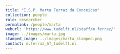 ```yaml
---
title: "I.S.P. Marta Ferraz da Conceicao"
collection: people
role: researcher
permalink: /people/marta
weburl: 'https://www.tudelft.nl/staff/m.ferraz/'
image: ../images/marta.jpg
stamped_image: ../images/marta_stamped.png
contact: m.ferraz_AT_tudelft.nl
---
```

